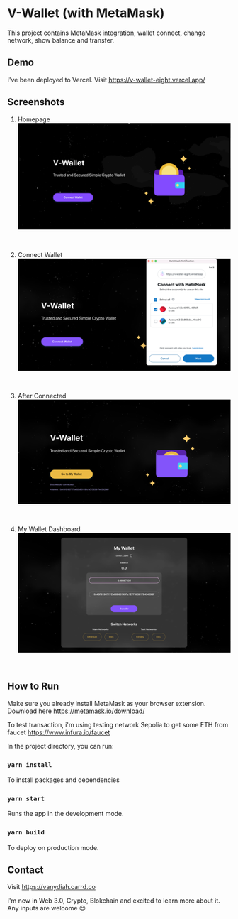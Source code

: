 # V-Wallet (with MetaMask)

This project contains MetaMask integration, wallet connect, change network, show balance and transfer.

## Demo
I've been deployed to Vercel. Visit https://v-wallet-eight.vercel.app/

## Screenshots

1. Homepage
![1](./screenshots/wallet1.gif)
<br />

2. Connect Wallet
![2](./screenshots/wallet5.png)
<br />

3. After Connected
![3](./screenshots/wallet6.png)
<br />

4. My Wallet Dashboard
![4](./screenshots/wallet4.png)
<br />

## How to Run

Make sure you already install MetaMask as your browser extension. Download here https://metamask.io/download/ <br/>

To test transaction, i'm using testing network Sepolia to get some ETH from faucet https://www.infura.io/faucet <br/>

In the project directory, you can run:

### `yarn install`

To install packages and dependencies

### `yarn start`

Runs the app in the development mode.

### `yarn build`

To deploy on production mode.

## Contact
Visit https://vanydiah.carrd.co

I'm new in Web 3.0, Crypto, Blokchain and excited to learn more about it. Any inputs are welcome 😊